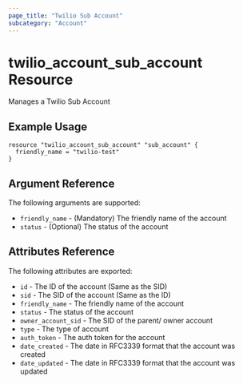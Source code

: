 ```yaml
---
page_title: "Twilio Sub Account"
subcategory: "Account"
---
```


# twilio_account_sub_account Resource

Manages a Twilio Sub Account

## Example Usage

```hcl
resource "twilio_account_sub_account" "sub_account" {
  friendly_name = "twilio-test"
}
```

## Argument Reference

The following arguments are supported:

- `friendly_name` - (Mandatory) The friendly name of the account
- `status` - (Optional) The status of the account

## Attributes Reference

The following attributes are exported:

- `id` - The ID of the account (Same as the SID)
- `sid` - The SID of the account (Same as the ID)
- `friendly_name` - The friendly name of the account
- `status` - The status of the account
- `owner_account_sid` - The SID of the parent/ owner account
- `type` - The type of account
- `auth_token` - The auth token for the account
- `date_created` - The date in RFC3339 format that the account was created
- `date_updated` - The date in RFC3339 format that the account was updated
